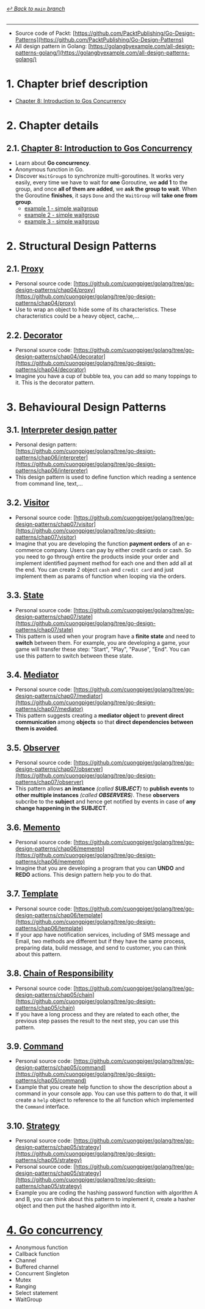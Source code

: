 ###### [_↩ Back to `main` branch_](https://github.com/cuongpiger/golang/tree/main)

<hr>


* Source code of Packt: [https://github.com/PacktPublishing/Go-Design-Patterns](https://github.com/PacktPublishing/Go-Design-Patterns)
* All design pattern in Golang: [https://golangbyexample.com/all-design-patterns-golang/](https://golangbyexample.com/all-design-patterns-golang/)
# 1. Chapter brief description
* [Chapter 8: Introduction to Gos Concurrency](https://github.com/cuongpiger/golang/tree/go-design-patterns/chap08)

# 2. Chapter details
## 2.1. [Chapter 8: Introduction to Gos Concurrency](https://github.com/cuongpiger/golang/tree/go-design-patterns/chap08)
* Learn about **Go concurrency**.
* Anonymous function in Go.
* Discover `WaitGroup`s to synchronize multi-goroutines. It works very easily, every time we have to wait for **one** Goroutine, we **add 1** to the group, and once **all of them are added**, we **ask the group to wait**. When the Goroutine **finishes**, it says `Done` and the `WaitGroup` will **take one from group**.
  * [example 1 - simple waitgroup](./chap08/waitgroup.go)
  * [example 2 - simple waitgroup](./chap08/waitgroup_2.go)
  * [example 3 - simple waitgroup](./chap08/waitgroup_3.go)


# 2. Structural Design Patterns
## 2.1. [Proxy](https://golangbyexample.com/proxy-design-pattern-in-golang/)
* Personal source code: [https://github.com/cuongpiger/golang/tree/go-design-patterns/chap04/proxy](https://github.com/cuongpiger/golang/tree/go-design-patterns/chap04/proxy)
* Use to wrap an object to hide some of its characteristics. These characteristics could be a heavy object, cache,...
## 2.2. [Decorator](https://golangbyexample.com/decorator-pattern-golang/)
* Personal source code: [https://github.com/cuongpiger/golang/tree/go-design-patterns/chap04/decorator](https://github.com/cuongpiger/golang/tree/go-design-patterns/chap04/decorator)
* Imagine you have a cup of bubble tea, you can add so many toppings to it. This is the decorator pattern.

# 3. Behavioural Design Patterns
## 3.1. [Interpreter design patter](https://viblo.asia/p/interpreter-design-pattern-tro-thu-dac-luc-cua-developers-djeZ1d43KWz)
* Personal design pattern: [https://github.com/cuongpiger/golang/tree/go-design-patterns/chap06/interpreter](https://github.com/cuongpiger/golang/tree/go-design-patterns/chap06/interpreter)
* This design pattern is used to define function which reading a sentence from command line, text,...
## 3.2. [Visitor](https://viblo.asia/p/visitor-design-pattern-tro-thu-dac-luc-cua-developers-gDVK2oGeZLj)
* Personal source code: [https://github.com/cuongpiger/golang/tree/go-design-patterns/chap07/visitor](https://github.com/cuongpiger/golang/tree/go-design-patterns/chap07/visitor)
* Imagine that you are developing the function **payment orders** of an e-commerce company. Users can pay by either credit cards or cash. So you need to go through entire the products inside your order and implement identified payment method for each one and then add all at the end. You can create 2 object `cash` and `credit card` and just implement them as params of function when looping via the orders.

## 3.3. [State](https://viblo.asia/p/state-design-pattern-07LKXjPDlV4)
* Personal source code: [https://github.com/cuongpiger/golang/tree/go-design-patterns/chap07/state](https://github.com/cuongpiger/golang/tree/go-design-patterns/chap07/state)
* This pattern is used when your program have a **finite state** and need to **switch** between them. For example, you are developing a game, your game will transfer these step: "Start", "Play", "Pause", "End". You can use this pattern to switch between these state.
## 3.4. [Mediator](https://golangbyexample.com/mediator-design-pattern-golang/)
* Personal source code: [https://github.com/cuongpiger/golang/tree/go-design-patterns/chap07/mediator](https://github.com/cuongpiger/golang/tree/go-design-patterns/chap07/mediator)
* This pattern suggests creating a **mediator object** to **prevent direct communication** among **objects** so that **direct dependencies between them is avoided**.

## 3.5. [Observer](https://golangbyexample.com/observer-design-pattern-golang/)
* Personal source code: [https://github.com/cuongpiger/golang/tree/go-design-patterns/chap07/observer](https://github.com/cuongpiger/golang/tree/go-design-patterns/chap07/observer)
* This pattern allows **an instance** *(called **SUBJECT**)* to **publish events** to **other multiple instances** *(called **OBSERVERS**)*. These **observers** subcribe to the **subject** and hence get notified by events in case of **any change happening in the SUBJECT**.

## 3.6. [Memento](https://golangbyexample.com/memento-design-pattern-go/)
* Personal source code: [https://github.com/cuongpiger/golang/tree/go-design-patterns/chap06/memento](https://github.com/cuongpiger/golang/tree/go-design-patterns/chap06/memento)
* Imagine that you are developing a program that you can **UNDO** and **REDO** actions. This design pattern help you to do that.

## 3.7. [Template](https://golangbyexample.com/template-method-design-pattern-golang/)
* Personal source code: [https://github.com/cuongpiger/golang/tree/go-design-patterns/chap06/template](https://github.com/cuongpiger/golang/tree/go-design-patterns/chap06/template)
* If your app have notification services, including of SMS message and Email, two methods are different but if they have the same process, preparing data, build message, and send to customer, you can think about this pattern.

## 3.8. [Chain of Responsibility](https://golangbyexample.com/all-design-patterns-golang/)
* Personal source code: [https://github.com/cuongpiger/golang/tree/go-design-patterns/chap05/chain](https://github.com/cuongpiger/golang/tree/go-design-patterns/chap05/chain)
* If you have a long process and they are related to each other, the previous step passes the result to the next step, you can use this pattern.

## 3.9. [Command](https://golangbyexample.com/command-design-pattern-in-golang/)
* Personal source code: [https://github.com/cuongpiger/golang/tree/go-design-patterns/chap05/command](https://github.com/cuongpiger/golang/tree/go-design-patterns/chap05/command)
* Example that you create help function to show the description about a command in your console app. You can use this pattern to do that, it will create a `help` object to reference to the all function which implemented the `Command` interface.

## 3.10. [Strategy](https://golangbyexample.com/strategy-design-pattern-golang/)
* Personal source code: [https://github.com/cuongpiger/golang/tree/go-design-patterns/chap05/strategy](https://github.com/cuongpiger/golang/tree/go-design-patterns/chap05/strategy)
* Personal source code: [https://github.com/cuongpiger/golang/tree/go-design-patterns/chap05/strategy](https://github.com/cuongpiger/golang/tree/go-design-patterns/chap05/strategy)
* Example you are coding the hashing password function with algorithm A and B, you can think about this patterm to implement it, create a hasher object and then put the hashed algorithm into it.

# [4. Go concurrency](https://github.com/cuongpiger/golang/tree/go-design-patterns/chap08)
* Anonymous function
* Callback function
* Channel
* Buffered channel
* Concurrent Singleton
* Mutex
* Ranging
* Select statement
* WaitGroup
